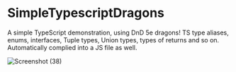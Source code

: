 # SimpleTypescriptDragons
A simple TypeScript demonstration, using DnD 5e dragons! TS type aliases, enums, interfaces, Tuple types, Union types, types of returns and so on.
Automatically complied into a JS file as well.

![Screenshot (38)](https://user-images.githubusercontent.com/60205439/178160654-d779a3a8-5e4d-4342-8f2e-e16fa4e14daa.png)
